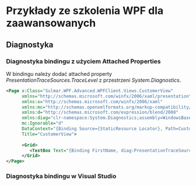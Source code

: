 # Przykłady ze szkolenia WPF dla zaawansowanych


## Diagnostyka 

### Diagnostyka bindingu z użyciem Attached Properties

W bindingu należy dodać attached property _PresentationTraceSources.TraceLevel_ z przestrzeni _System.Diagnostics_.


~~~ xml
<Page x:Class="Sulmar.WPF.Advanced.WPFClient.Views.CustomerView"
      xmlns="http://schemas.microsoft.com/winfx/2006/xaml/presentation"
      xmlns:x="http://schemas.microsoft.com/winfx/2006/xaml"
      xmlns:mc="http://schemas.openxmlformats.org/markup-compatibility/2006" 
      xmlns:d="http://schemas.microsoft.com/expression/blend/2008" 
      xmlns:diag="clr-namespace:System.Diagnostics;assembly=WindowsBase"
      mc:Ignorable="d"       
      DataContext="{Binding Source={StaticResource Locator}, Path=CustomerViewModel}" 
      Title="CustomerView">
      
      <Grid>
         <TextBox Text="{Binding FirstName, diag:PresentationTraceSources.TraceLevel=High}" Tag="First name" />
      </Grid>
</Page>    
~~~

### Diagnostyka bindingu w Visual Studio

~~~Tools -> Options -> Debugging -> Output Window -> WPF Trace Settings -> Data Binding~~~





